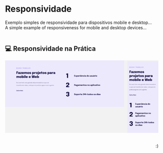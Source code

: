 # Responsividade
Exemplo simples de responsividade para dispositivos mobile e desktop... </br>
A simple example of responsiveness for mobile and desktop devices...</br></br>

## 💻 Responsividade na Prática
<img src="assets/responsividade.png">
</br></br>
<p align="right">:)</p>